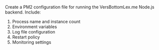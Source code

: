 Create a PM2 configuration file for running the VersBottomLex.me Node.js backend. Include:

1. Process name and instance count
2. Environment variables
3. Log file configuration
4. Restart policy
5. Monitoring settings
